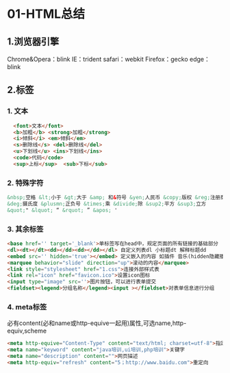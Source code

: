 # 01-HTML总结

## 1.浏览器引擎

Chrome&Opera：blink
IE：trident
safari：webkit
Firefox：gecko
edge：blink

## 2.标签

### 1. 文本

```html
  <font>文本</font>
  <b>加粗</b> <strong>加粗</strong>
  <i>倾斜</i> <em>倾斜</em>
  <s>删除线</s> <del>删除线</del>
  <u>下划线</u> <ins>下划线</ins>
  <code>代码</code>
  <sup>上标</sup>  <sub>下标</sub>
```

### 2. 特殊字符

```html
&nbsp;空格 &lt;小于 &gt;大于 &amp; 和&符号 &yen;人民币 &copy;版权 &reg;注册商标
&deg;摄氏度 &plusmn;正负号 &times;乘 &divide;除 &sup2;平方 &sup3;立方
&quot;" &lquot; “ &rquot; ” &apos; '
```

### 3. 其余标签

```html
<base href='' target='_blank'>单标签写在head中，规定页面的所有链接的基础部分
<dl><dt></dt><dd></dd><dd></dd></dl> 自定义列表dl 小标题dt 解释标题dd
<embed src='' hidden='true'></embed> 定义嵌入的内容 如插件 音乐(hidden隐藏播放按钮)
<marquee behavior="slide" direction="up">滚动的内容</marquee>
<link style="stylesheet" href="1.css">连接外部样式表
<link rel="icon" href="favicon.ico">设置icon图标
<input type="image" src=''>图片按钮，可以进行表单提交
<fieldset><legend>分组名称</legend><input ></fieldset>对表单信息进行分组
```

### 4. meta标签

必有content(必和name或http-equive一起用)属性,可选name,http-equiv,scheme
  
```html
<meta http-equive="Content-Type" content="text/html; charset=utf-8">指定编码
<meta name="keyword" content="java培训,ui培训,php培训">关键字
<meta name="description" content="">网页描述
<meta http-equiv="refresh" content="5；http://www.baidu.com">重定向
```
